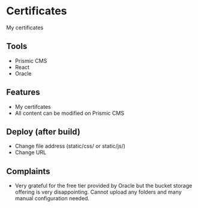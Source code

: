 # Certificates
My certificates 

## Tools
* Prismic CMS
* React
* Oracle

## Features
* My certifcates
* All content can be modified on Prismic CMS

## Deploy (after build)
* Change file address (static/css/ or static/js/)
* Change URL

## Complaints
* Very grateful for the free tier provided by Oracle but the bucket storage offering is very disappointing. Cannot upload any folders and many manual configuration needed.
